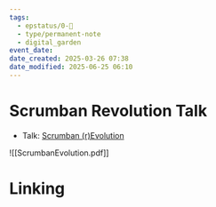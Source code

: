 ```yaml
---
tags:
  - epstatus/0-🌰
  - type/permanent-note
  - digital_garden
event_date:
date_created: 2025-03-26 07:38
date_modified: 2025-06-25 06:10
---
```

# Scrumban Revolution Talk

+ Talk: [Scrumban (r)Evolution](https://www.slideshare.net/slideshow/scrumban-revolution/105227896)

![[ScrumbanEvolution.pdf]]

# Linking